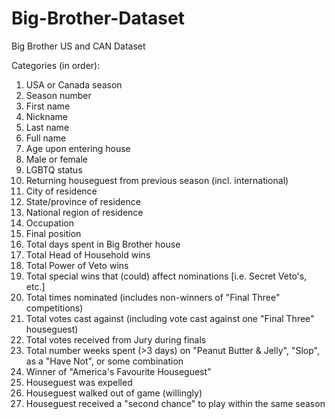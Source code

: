 # Big-Brother-Dataset
Big Brother US and CAN Dataset

Categories (in order):

1. USA or Canada season
2. Season number
3. First name
4. Nickname
5. Last name
6. Full name
7. Age upon entering house
8. Male or female
9. LGBTQ status
10. Returning houseguest from previous season (incl. international)
11. City of residence
12. State/province of residence
13. National region of residence
14. Occupation
15. Final position
16. Total days spent in Big Brother house
17. Total Head of Household wins
18. Total Power of Veto wins
19. Total special wins that (could) affect nominations [i.e. Secret Veto's, etc.]
20. Total times nominated (includes non-winners of "Final Three" competitions)
21. Total votes cast against (including vote cast against one "Final Three" houseguest)
22. Total votes received from Jury during finals
23. Total number weeks spent (>3 days) on "Peanut Butter & Jelly", "Slop", as a "Have Not", or some combination
24. Winner of "America's Favourite Houseguest"
25. Houseguest was expelled
26. Houseguest walked out of game (willingly)
27. Houseguest received a "second chance" to play within the same season
